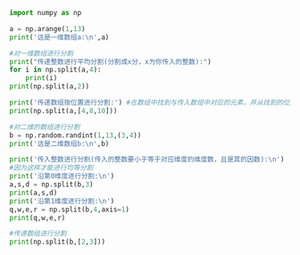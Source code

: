 
<BlogInfo id="45" title="15.数组的分割" author="白日梦想猿" pv=0 read_times=0 pre_cost_time=0分27秒 category="numpy学习" tag_list="['numpy学习']" create_time="2020.04.24 15:55:39" update_time="2020.04.24 16:20:02" />

```python
import numpy as np

a = np.arange(1,13)
print('这是一维数组a:\n',a)

#对一维数组进行分割
print("传递整数进行平均分割(分割成x分，x为你传入的整数):")
for i in np.split(a,4):
    print(i)
print(np.split(a,2))

print('传递数组按位置进行分割:') #在数组中找到与传入数组中对应的元素，并从找到的位置将其分割
print(np.split(a,[4,8,10]))

#对二维的数组进行分割
b = np.random.randint(1,13,(3,4))
print('这是二维数组b:\n',b)

print('传入整数进行分割(传入的整数要小于等于对应维度的维度数，且是其的因数):\n')
#因为这样才能进行均等分割
print('沿第0维度进行分割:\n')
a,s,d = np.split(b,3)
print(a,s,d)
print('沿第1维度进行分割:\n')
q,w,e,r = np.split(b,4,axis=1)
print(q,w,e,r)

#传递数组进行分割
print(np.split(b,[2,3]))
```
